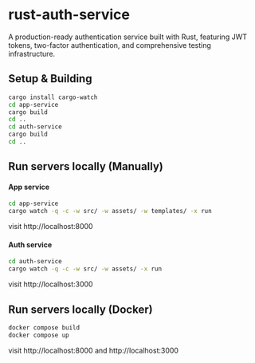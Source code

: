# rust-auth-service

A production-ready authentication service built with Rust, featuring JWT tokens, two-factor authentication, and comprehensive testing infrastructure.

## Setup & Building

```bash
cargo install cargo-watch
cd app-service
cargo build
cd ..
cd auth-service
cargo build
cd ..
```

## Run servers locally (Manually)

#### App service

```bash
cd app-service
cargo watch -q -c -w src/ -w assets/ -w templates/ -x run
```

visit http://localhost:8000

#### Auth service

```bash
cd auth-service
cargo watch -q -c -w src/ -w assets/ -x run
```

visit http://localhost:3000

## Run servers locally (Docker)

```bash
docker compose build
docker compose up
```

visit http://localhost:8000 and http://localhost:3000
